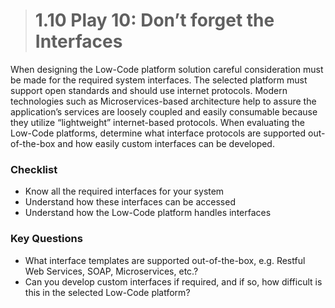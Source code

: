 > # **1.10** Play 10: Don’t forget the Interfaces

When designing the Low-Code platform solution careful consideration must be made for the required system interfaces.  The selected platform must support open standards and should use internet protocols.  Modern technologies such as Microservices-based architecture help to assure the application’s services are loosely coupled and easily consumable because they utilize “lightweight” internet-based protocols.  When evaluating the Low-Code platforms, determine what interface protocols are supported out-of-the-box and how easily custom interfaces can be developed.

### Checklist

- Know all the required interfaces for your system
- Understand how these interfaces can be accessed
- Understand how the Low-Code platform handles interfaces

### Key Questions

- What interface templates are supported out-of-the-box, e.g. Restful Web Services, SOAP, Microservices, etc.?
- Can you develop custom interfaces if required, and if so, how difficult is this in the selected Low-Code platform?
